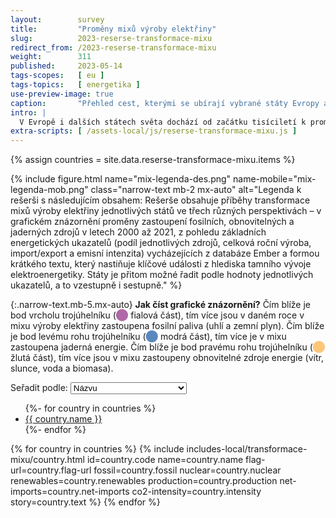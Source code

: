 ```yaml
---
layout:        survey
title:         "Proměny mixů výroby elektřiny"
slug:          2023-reserse-transformace-mixu
redirect_from: /2023-reserse-transformace-mixu
weight:        311
published:     2023-05-14
tags-scopes:   [ eu ]
tags-topics:   [ energetika ]
use-preview-image: true
caption:       "Přehled cest, kterými se ubírají vybrané státy Evropy a světa v transformaci mixu výroby elektřiny."
intro: |
  V Evropě i dalších státech světa dochází od začátku tisíciletí k proměně mixů výroby elektřiny – v Česku se na výrobě elektřiny stále z více než poloviny podílí fosilní paliva, naopak na Slovensku je to jaderná energie. V souvislosti s klimatickými cíly pro snižování emisí skleníkových plynů však obecně dochází k útlumu elektřiny z fosilních paliv, především z uhlí, a více či méně se zvyšuje zastoupení obnovitelných zdrojů – hlavně větrných a solárních. V několika státech hraje nadále důležitou roli jaderná energetika, avšak přístup k ní se napříč státy liší – zatímco některé v ní vidí cestu k dekarbonizaci (Česko nebo Francie), jiné se rozhodly pro její úplné opuštění (Německo či Itálie).
extra-scripts: [ /assets-local/js/reserse-transformace-mixu.js ]
---
```


{% assign countries = site.data.reserse-transformace-mixu.items %}

{% include figure.html
name="mix-legenda-des.png"
name-mobile="mix-legenda-mob.png"
class="narrow-text mb-2 mx-auto"
alt="Legenda k rešerši s následujícím obsahem: Rešerše obsahuje příběhy transformace mixů výroby elektřiny jednotlivých států ve třech různých perspektivách – v grafickém znázornění proměny zastoupení fosilních, obnovitelných a jaderných zdrojů v letech 2000 až 2021, z pohledu základních energetických ukazatelů (podíl jednotlivých zdrojů, celková roční výroba, import/export a emisní intenzita) vycházejících z databáze Ember a formou krátkého textu, který nastiňuje klíčové události z hlediska tamního vývoje elektroenergetiky. Státy je přitom možné řadit podle hodnoty jednotlivých ukazatelů, a to vzestupně i sestupně."
%}

{:.narrow-text.mb-5.mx-auto}
**Jak číst grafické znázornění?** Čím blíže je bod vrcholu trojúhelníku (<span style="color:#af69a6">⬤</span> fialová část), tím více jsou v daném roce v mixu výroby elektřiny zastoupena fosilní paliva (uhlí a zemní plyn). Čím blíže je bod levému rohu trojúhelníku (<span style="color:#5988bf">⬤</span> modrá část), tím více je v mixu zastoupena jaderná energie. Čím blíže je bod pravému rohu trojúhelníku (<span style="color:#fcc679">⬤</span> žlutá část), tím více jsou v mixu zastoupeny obnovitelné zdroje energie (vítr, slunce, voda a biomasa).

<div class="d-none mb-3 align-items-center">
    <label class="mb-0 mr-2" for="mixes-sort-property-selector">Seřadit podle:</label>
    <select id="mixes-sort-property-selector" class="custom-select w-auto" value="name">
        <option value="name">Názvu</option>
        <option value="fossil">Podílu fosilních paliv</option>
        <option value="nuclear">Podílu jádra</option>
        <option value="renewables">Podílu obnovitelných zdrojů</option>
        <option value="production">Celkové roční výroby</option>
        <option value="netImports">Čistého importu/exportu</option>
        <option value="co2Intensity">Emisní intenzity</option>
    </select>
    <a class="btn btn-secondary sort-order-selector" href="{{ page.url }}">
        <i class="fas fa-arrow-down-a-z"></i>
    </a>
</div>

<ul class="inline-bullet-list">
    {%- for country in countries %}
    <li><a href="#{{ country.code }}">{{ country.name }}</a></li>
    {%- endfor %}
</ul>

<div id="mix-transformation-survey-countries">
    {% for country in countries %}
    {% include includes-local/transformace-mixu/country.html
        id=country.code
        name=country.name
        flag-url=country.flag-url
        fossil=country.fossil
        nuclear=country.nuclear
        renewables=country.renewables
        production=country.production
        net-imports=country.net-imports
        co2-intensity=country.intensity
        story=country.text
    %}
    {% endfor %}
</div>
